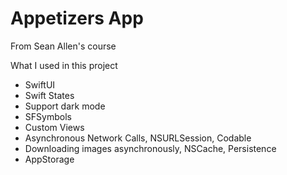 # Appetizers App

From Sean Allen's course

What I used in this project

* SwiftUI
* Swift States
* Support dark mode
* SFSymbols
* Custom Views
* Asynchronous Network Calls, NSURLSession, Codable
* Downloading images asynchronously, NSCache, Persistence
* AppStorage
